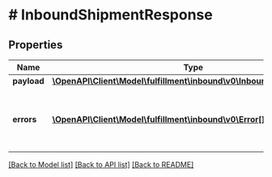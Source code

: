# # InboundShipmentResponse

## Properties

Name | Type | Description | Notes
------------ | ------------- | ------------- | -------------
**payload** | [**\OpenAPI\Client\Model\fulfillment\inbound\v0\InboundShipmentResult**](InboundShipmentResult.md) |  | [optional]
**errors** | [**\OpenAPI\Client\Model\fulfillment\inbound\v0\Error[]**](Error.md) | A list of error responses returned when a request is unsuccessful. | [optional]

[[Back to Model list]](../../README.md#models) [[Back to API list]](../../README.md#endpoints) [[Back to README]](../../README.md)

